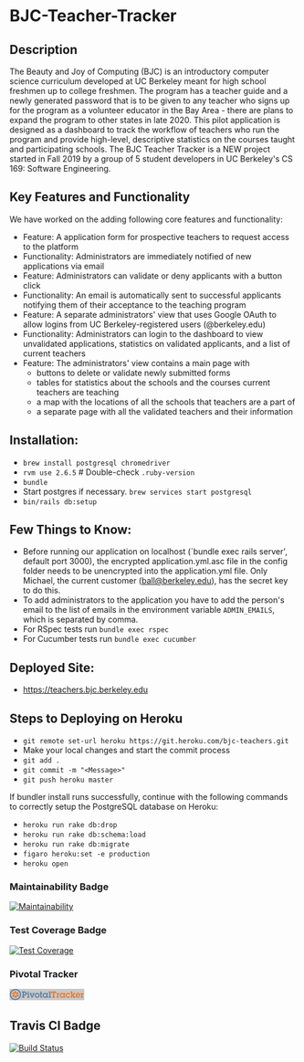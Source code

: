 # BJC-Teacher-Tracker

## Description

The Beauty and Joy of Computing (BJC) is an introductory computer science curriculum developed at UC Berkeley meant for high school freshmen up to college freshmen. The program has a teacher guide and a newly generated password that is to be given to any teacher who signs up for the program as a volunteer educator in the Bay Area - there are plans to expand the program to other states in late 2020. This pilot application is designed as a dashboard to track the workflow of teachers who run the program and provide high-level, descriptive statistics on the courses taught and participating schools. The BJC Teacher Tracker is a NEW project started in Fall 2019 by a group of 5 student developers in UC Berkeley's CS 169: Software Engineering.

## Key Features and Functionality

We have worked on the adding following core features and functionality:

- Feature: A application form for prospective teachers to request access to the platform
- Functionality: Administrators are immediately notified of new applications via email
- Feature: Administrators can validate or deny applicants with a button click
- Functionality: An email is automatically sent to successful applicants notifying them of their acceptance to the teaching program
- Feature: A separate administrators' view that uses Google OAuth to allow logins from UC Berkeley-registered users (@berkeley.edu)
- Functionality: Administrators can login to the dashboard to view unvalidated applications, statistics on validated applicants, and a list of current teachers
- Feature: The administrators' view contains a main page with
  - buttons to delete or validate newly submitted forms
  - tables for statistics about the schools and the courses current teachers are teaching
  - a map with the locations of all the schools that teachers are a part of
  - a separate page with all the validated teachers and their information

## Installation:

* `brew install postgresql chromedriver`
* `rvm use 2.6.5` # Double-check `.ruby-version`
* `bundle`
* Start postgres if necessary. `brew services start postgresql`
* `bin/rails db:setup`

## Few Things to Know:

- Before running our application on localhost (`bundle exec rails server', default port 3000), the encrypted application.yml.asc file in the config folder needs to be unencrypted into the application.yml file. Only Michael, the current customer (ball@berkeley.edu), has the secret key to do this.
- To add administrators to the application you have to add the person's email to the list of emails in the environment variable `ADMIN_EMAILS`, which is separated by comma.
- For RSpec tests run `bundle exec rspec`
- For Cucumber tests run `bundle exec cucumber`

## Deployed Site:

- https://teachers.bjc.berkeley.edu

## Steps to Deploying on Heroku

- `git remote set-url heroku https://git.heroku.com/bjc-teachers.git`
- Make your local changes and start the commit process
- `git add .`
- `git commit -m "<Message>"`
- `git push heroku master`

If bundler install runs successfully, continue with the following commands to correctly setup the PostgreSQL database on Heroku:
- `heroku run rake db:drop`
- `heroku run rake db:schema:load`
- `heroku run rake db:migrate`
- `figaro heroku:set -e production`
- `heroku open`

### Maintainability Badge

[![Maintainability](https://api.codeclimate.com/v1/badges/e8e6f05233172697c6c7/maintainability)](https://codeclimate.com/github/tommywei110/BJC-Teacher-Tracker/maintainability)

### Test Coverage Badge

[![Test Coverage](https://api.codeclimate.com/v1/badges/e8e6f05233172697c6c7/test_coverage)](https://codeclimate.com/github/tommywei110/BJC-Teacher-Tracker/test_coverage)

### Pivotal Tracker

[![Pivotal Tracker](https://github.com/saasbook/q2q-demo/blob/main/app/assets/images/pivotal_tracker_logo.png)](https://pivotaltracker.com/n/projects/2406982)

## Travis CI Badge
[![Build Status](https://travis-ci.org/tommywei110/BJC-Teacher-Tracker.svg?branch=master)](https://travis-ci.org/tommywei110/BJC-Teacher-Tracker)
